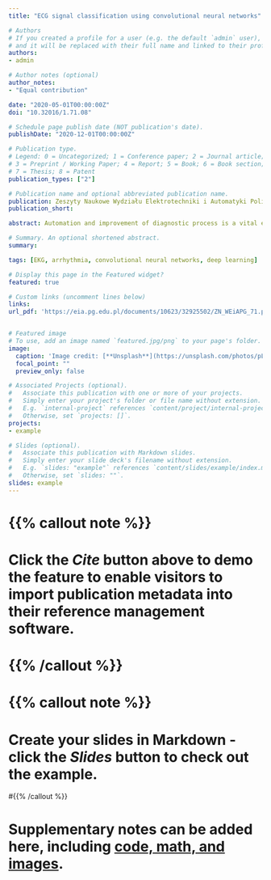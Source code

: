 ```yaml
---
title: "ECG signal classification using convolutional neural networks"

# Authors
# If you created a profile for a user (e.g. the default `admin` user), write the username (folder name) here 
# and it will be replaced with their full name and linked to their profile.
authors:
- admin

# Author notes (optional)
author_notes:
- "Equal contribution"

date: "2020-05-01T00:00:00Z"
doi: "10.32016/1.71.08"

# Schedule page publish date (NOT publication's date).
publishDate: "2020-12-01T00:00:00Z"

# Publication type.
# Legend: 0 = Uncategorized; 1 = Conference paper; 2 = Journal article;
# 3 = Preprint / Working Paper; 4 = Report; 5 = Book; 6 = Book section;
# 7 = Thesis; 8 = Patent
publication_types: ["2"]

# Publication name and optional abbreviated publication name.
publication: Zeszyty Naukowe Wydziału Elektrotechniki i Automatyki Politechniki Gdańskiej
publication_short: 

abstract: Automation and improvement of diagnostic process is a vital element of medicine development and patient’s condition self-control. For a long time different ECG signal classification methods exist and are successfully applied, nevertheless their accuracy is not always satisfying enough. The lack of identification of an existing abnormality, which is very similar to a normal heartbeat is the biggest issue - for example premature ventricular contraction. Over the past few years there was a rapid development of an artificial intelligence tool - deep neural networks. They characterise by a high classification ability even the most complicated patterns in the form of time series or images, often based on features unnoticeable for human eye. In this paper the approach to electrocardiography (ECG) analysis was presented, taking into consideration a single heartbeat. The aim of this research was diagnosis of six different types of beat that may indicate arrhythmia occurrence. The study were performed on the public database MIT-BIH Arrhythmia Database. In order to enhance feature extraction quality of the analysed signal the time-space decomposition was made using wavelet transform. The satisfying performance with 92.4% accuracy and 96.5% specificity were accomplished. The achieved results may be used to develop an automatic heartbeat classification system that would significantly contribute medicians in the arduous process of data analysis.

# Summary. An optional shortened abstract.
summary: 

tags: [EKG, arrhythmia, convolutional neural networks, deep learning]

# Display this page in the Featured widget?
featured: true

# Custom links (uncomment lines below)
links:
url_pdf: 'https://eia.pg.edu.pl/documents/10623/32925502/ZN_WEiAPG_71.pdf'


# Featured image
# To use, add an image named `featured.jpg/png` to your page's folder. 
image:
  caption: 'Image credit: [**Unsplash**](https://unsplash.com/photos/pLCdAaMFLTE)'
  focal_point: ""
  preview_only: false

# Associated Projects (optional).
#   Associate this publication with one or more of your projects.
#   Simply enter your project's folder or file name without extension.
#   E.g. `internal-project` references `content/project/internal-project/index.md`.
#   Otherwise, set `projects: []`.
projects:
- example

# Slides (optional).
#   Associate this publication with Markdown slides.
#   Simply enter your slide deck's filename without extension.
#   E.g. `slides: "example"` references `content/slides/example/index.md`.
#   Otherwise, set `slides: ""`.
slides: example
---
```


# {{% callout note %}}
# Click the *Cite* button above to demo the feature to enable visitors to import publication metadata into their reference management software.
# {{% /callout %}}

# {{% callout note %}}
# Create your slides in Markdown - click the *Slides* button to check out the example.
#{{% /callout %}}

# Supplementary notes can be added here, including [code, math, and images](https://wowchemy.com/docs/writing-markdown-latex/).
